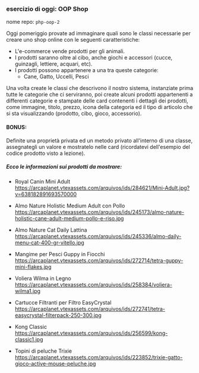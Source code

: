 ### esercizio di oggi: OOP Shop
nome repo: `php-oop-2` <br>

Oggi pomeriggio provate ad immaginare quali sono le classi necessarie per creare uno shop online con le seguenti caratteristiche:
- L'e-commerce vende prodotti per gli animali.
- I prodotti saranno oltre al cibo, anche giochi e accessori (cucce, guinzagli, lettiere, acquari, etc).
- I prodotti possono appartenere a una tra queste categorie:
    - Cane, Gatto, Uccelli, Pesci

Una volta create le classi che descrivono il nostro sistema, instanziate prima tutte le categorie che ci serviranno, poi create alcuni prodotti appartenenti a differenti categorie  e stampate delle card contenenti i dettagli dei prodotti, come immagine, titolo, prezzo, icona della categoria ed il tipo di articolo che si sta visualizzando (prodotto, cibo, gioco, accessorio).
#### BONUS:
Definite una proprietà privata ed un metodo privato all'interno di una classe, assegnategli un valore e mostratelo nelle card (ricordatevi dell'esempio del codice prodotto visto a lezione).

##### Ecco le informazioni sui prodotti da mostrare:

- Royal Canin Mini Adult <br> 
https://arcaplanet.vtexassets.com/arquivos/ids/284621/Mini-Adult.jpg?v=638182891693570000

- Almo Nature Holistic Medium Adult con Pollo <br>
https://arcaplanet.vtexassets.com/arquivos/ids/245173/almo-nature-holistic-cane-adult-medium-pollo-e-riso.jpg

- Almo Nature Cat Daily Lattina <br>
https://arcaplanet.vtexassets.com/arquivos/ids/245336/almo-daily-menu-cat-400-gr-vitello.jpg

- Mangime per Pesci Guppy in Fiocchi <br>
https://arcaplanet.vtexassets.com/arquivos/ids/272714/tetra-guppy-mini-flakes.jpg

- Voliera Wilma in Legno <br>
https://arcaplanet.vtexassets.com/arquivos/ids/258384/voliera-wilma1.jpg

- Cartucce Filtranti per Filtro EasyCrystal <br>
https://arcaplanet.vtexassets.com/arquivos/ids/272741/tetra-easycrystal-filterpack-250-300.jpg

- Kong Classic <br>
https://arcaplanet.vtexassets.com/arquivos/ids/256599/kong-classic1.jpg

- Topini di peluche Trixie <br>
https://arcaplanet.vtexassets.com/arquivos/ids/223852/trixie-gatto-gioco-active-mouse-peluche.jpg